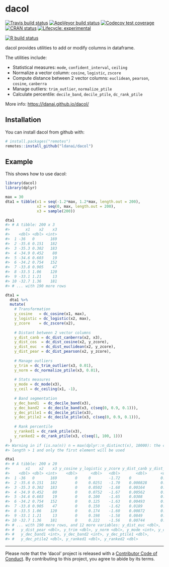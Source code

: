 
<!-- README.md is generated from README.Rmd. Please edit that file -->

# dacol

<!-- badges: start -->

[![Travis build
status](https://travis-ci.org/ldanai/dacol.svg?branch=master)](https://travis-ci.org/ldanai/dacol)
[![AppVeyor build
status](https://ci.appveyor.com/api/projects/status/github/ldanai/dacol?branch=master&svg=true)](https://ci.appveyor.com/project/ldanai/dacol)
[![Codecov test
coverage](https://codecov.io/gh/ldanai/dacol/branch/master/graph/badge.svg)](https://codecov.io/gh/ldanai/dacol?branch=master)
[![CRAN
status](https://www.r-pkg.org/badges/version/dacol)](https://cran.r-project.org/package=dacol)
[![Lifecycle:
experimental](https://img.shields.io/badge/lifecycle-experimental-orange.svg)](https://www.tidyverse.org/lifecycle/#experimental)
<!-- [![DOI](https://zenodo.org/badge/123997166.svg)](https://zenodo.org/badge/latestdoi/123997166) -->
[![R build
status](https://github.com/ldanai/dacol/workflows/R-CMD-check/badge.svg)](https://github.com/ldanai/dacol/actions)
<!-- badges: end -->

dacol provides utilities to add or modify columns in dataframe.

The utilities include:

  - Statistical measures: `mode`, `confident_interval`, `ceiling`
  - Normalize a vector column: `cosine`, `logistic`, `zscore`
  - Compute distance between 2 vector columns: `euclidean`, `pearson`,
    `cosine`, `canberra`
  - Manage outliers: `trim_outlier`, `normalize_ptile`
  - Calculate percentile: `decile_band`, `decile_ptile`, `dc_rank_ptile`

More info: <https://ldanai.github.io/dacol/>

## Installation

You can install dacol from github with:

``` r
# install.packages("remotes")
remotes::install_github("ldanai/dacol")
```

## Example

This shows how to use dacol:

``` r
library(dacol)
library(dplyr)

max = 30
dta1 = tibble(x1 = seq(-1.2*max, 1.2*max, length.out = 200),
              x2 = seq(0, max, length.out = 200),
              x3 = sample(200))

dta1
#> # A tibble: 200 x 3
#>       x1    x2    x3
#>    <dbl> <dbl> <int>
#>  1 -36   0       169
#>  2 -35.6 0.151   182
#>  3 -35.3 0.302   183
#>  4 -34.9 0.452    80
#>  5 -34.6 0.603    19
#>  6 -34.2 0.754   152
#>  7 -33.8 0.905    47
#>  8 -33.5 1.06    120
#>  9 -33.1 1.21     13
#> 10 -32.7 1.36    181
#> # ... with 190 more rows

dta1 = 
  dta1 %>% 
  mutate(
    # Transformation
    y_cosine   = dc_cosine(x1, max),
    y_logistic = dc_logistic(x2, max),
    y_zcore    = dc_zscore(x2),
    
    # Distant between 2 vector columns
    y_dist_canb = dc_dist_canberra(x2, x3),
    y_dist_cos  = dc_dist_cosine(x2, y_zcore),
    y_dist_euc  = dc_dist_euclidean(x2, y_zcore),
    y_dist_pear = dc_dist_pearson(x2, y_zcore),
    
    # Manage outliers
    y_trim = dc_trim_outlier(x3, 0.01),
    y_norm = dc_normalize_ptile(x3, 0.01),
    
    # Stats measures
    y_mode = dc_mode(x3),
    y_ceil = dc_ceiling(x1, -1),
    
    # Band segmentation
    y_dec_band1  = dc_decile_band(x3),
    y_dec_band2  = dc_decile_band(x3, c(seq(0, 0.9, 0.1))),
    y_dec_ptile1 = dc_decile_ptile(x3),
    y_dec_ptile2 = dc_decile_ptile(x3, c(seq(0, 0.9, 0.1))),
    
    # Rank percentile
    y_ranked1 = dc_rank_ptile(x3), 
    y_ranked2 = dc_rank_ptile(x3, c(seq(1, 100, 1))) 
  )
#> Warning in if (is.na(n)) n = max(dplyr::n_distinct(x), 10000): the condition has
#> length > 1 and only the first element will be used

dta1
#> # A tibble: 200 x 20
#>       x1    x2    x3 y_cosine y_logistic y_zcore y_dist_canb y_dist_cos
#>    <dbl> <dbl> <int>    <dbl>      <dbl>   <dbl>       <dbl>      <dbl>
#>  1 -36   0       169        0     0        -1.72    0             0.498
#>  2 -35.6 0.151   182        0     0.0251   -1.70    0.000828      0.498
#>  3 -35.3 0.302   183        0     0.0502   -1.68    0.00164       0.498
#>  4 -34.9 0.452    80        0     0.0752   -1.67    0.00562       0.498
#>  5 -34.6 0.603    19        0     0.100    -1.65    0.0308        0.498
#>  6 -34.2 0.754   152        0     0.125    -1.63    0.00493       0.498
#>  7 -33.8 0.905    47        0     0.150    -1.62    0.0189        0.498
#>  8 -33.5 1.06    120        0     0.174    -1.60    0.00872       0.498
#>  9 -33.1 1.21     13        0     0.198    -1.58    0.0849        0.498
#> 10 -32.7 1.36    181        0     0.222    -1.56    0.00744       0.498
#> # ... with 190 more rows, and 12 more variables: y_dist_euc <dbl>,
#> #   y_dist_pear <dbl>, y_trim <dbl>, y_norm <dbl>, y_mode <int>, y_ceil <dbl>,
#> #   y_dec_band1 <int>, y_dec_band2 <int>, y_dec_ptile1 <dbl>,
#> #   y_dec_ptile2 <dbl>, y_ranked1 <dbl>, y_ranked2 <dbl>
```

-----

Please note that the ‘dacol’ project is released with a [Contributor
Code of Conduct](.github/CODE_OF_CONDUCT.md). By contributing to this
project, you agree to abide by its terms.
